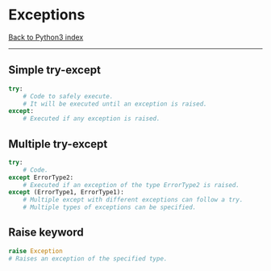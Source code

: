 # Exceptions

[Back to Python3 index](../index.md)

---

## Simple try-except

````python
try:
	# Code to safely execute.
	# It will be executed until an exception is raised.
except:
	# Executed if any exception is raised.
````

## Multiple try-except

````python
try:
	# Code.
except ErrorType2:
	# Executed if an exception of the type ErrorType2 is raised.
except (ErrorType1, ErrorType1):
	# Multiple except with different exceptions can follow a try.
	# Multiple types of exceptions can be specified.
````

## Raise keyword
````python
raise Exception
# Raises an exception of the specified type.
````